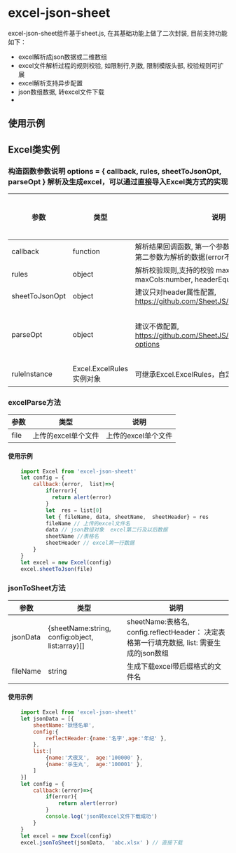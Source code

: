 <!--
 * @Author: fog
 * @Description: excel解析组件
 -->
# excel-json-sheet
excel-json-sheet组件基于sheet.js, 在其基础功能上做了二次封装, 目前支持功能如下：
- excel解析成json数据或二维数组
- excel文件解析过程的规则校验, 如限制行,列数, 限制模版头部, 校验规则可扩展
- excel解析支持异步配置
- json数组数据, 转excel文件下载
- 

## 使用示例

## Excel类实例

### 构造函数参数说明  options = { callback,  rules,  sheetToJsonOpt,  parseOpt } 解析及生成excel，可以通过直接导入Excel类方式的实现
| 参数          | 类型                | 说明 |是否必传|默认值|
| -------------- | ------------------ | --- |--|--|
| callback     | function  | 解析结果回调函数, 第一个参数为error(失败时有值),  第二参数为解析的数据(error不存在时有值)|是|无|
| rules        | object  |解析校验规则,支持的校验 maxRows:number, maxCols:number,  headerEqualkeys:Array |否|{} |
| sheetToJsonOpt | object  |  建议只对header属性配置,  https://github.com/SheetJS/sheetjs#sheet_to_json  |
| parseOpt     | object  |  建议不做配置, https://github.com/SheetJS/sheetjs#parsing-options |否 | { sheetRows: 0,  type: 'binary', raw: true,  onlyOneSheet: true } |
|ruleInstance | Excel.ExcelRules实例对象 | 可继承Excel.ExcelRules，自定义改写校验规则|否|只实例默认规则|

### excelParse方法
| 参数          | 类型                | 说明 |
| -------------- | ------------------ | --- |
| file     | 上传的excel单个文件|  上传的excel单个文件|
#### 使用示例
```javascript
    import Excel from 'excel-json-sheett'
    let config = {
        callback:(error,  list)=>{
            if(error){
              return alert(error)
            }
            let  res = list[0]
            let { fileName, data, sheetName,  sheetHeader} = res
            fileName // 上传的excel文件名
            data // json数组对象  excel第二行及以后数据
            sheetName //表格名
            sheetHeader // excel第一行数据
        }
    }
    let excel = new Excel(config)
    excel.sheetToJson(file)
```

### jsonToSheet方法
| 参数          | 类型                | 说明 |
| -------------- | ------------------ | --- |
| jsonData     | {sheetName:string,  config:object,  list:array}[] | sheetName:表格名, config.reflectHeader： 决定表格第一行填充数据,  list: 需要生成的json数组|
|fileName| string| 生成下载excel带后缀格式的文件名|

#### 使用示例
```javascript
    import Excel from 'excel-json-sheett'
    let jsonData = [{
        sheetName:'妖怪名单', 
        config:{
            reflectHeader:{name:'名字',age:'年纪' }, 
        }, 
        list:[
            {name:'犬夜叉',  age:'100000' }, 
            {name:'杀生丸',  age:'100001' }, 
        ]
    }]
    let config = {
        callback:(error)=>{
            if(error){
                return alert(error)
            }
            console.log('json转excel文件下载成功')
        }
    } 
    let excel = new Excel(config) 
    excel.jsonToSheet(jsonData,  'abc.xlsx' ) // 直接下载
    
```
